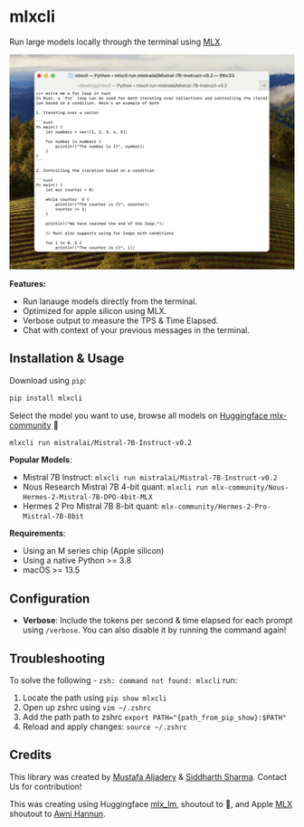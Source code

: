 # mlxcli

Run large models locally through the terminal using [MLX](https://github.com/ml-explore/mlx).

![Demo image](./demo.png)

**Features:**

- Run lanauge models directly from the terminal.
- Optimized for apple silicon using MLX.
- Verbose output to measure the TPS & Time Elapsed.
- Chat with context of your previous messages in the terminal.

## Installation & Usage

Download using `pip`:

```bash copy
pip install mlxcli
```

Select the model you want to use, browse all models on [Huggingface mlx-community](https://huggingface.co/mlx-community) 🤗

```bash copy
mlxcli run mistralai/Mistral-7B-Instruct-v0.2
```

**Popular Models**:

- Mistral 7B Instruct: `mlxcli run mistralai/Mistral-7B-Instruct-v0.2`
- Nous Research Mistral 7B 4-bit quant: `mlxcli run mlx-community/Nous-Hermes-2-Mistral-7B-DPO-4bit-MLX`
- Hermes 2 Pro Mistral 7B 8-bit quant: `mlx-community/Hermes-2-Pro-Mistral-7B-8bit`

**Requirements**:

- Using an M series chip (Apple silicon)
- Using a native Python >= 3.8
- macOS >= 13.5

## Configuration

- **Verbose**: Include the tokens per second & time elapsed for each prompt using `/verbose`. You can also disable it by running the command again!

## Troubleshooting

To solve the following - `zsh: command not found: mlxcli` run:

1. Locate the path using `pip show mlxcli`
2. Open up zshrc using `vim ~/.zshrc`
3. Add the path path to zshrc `export PATH="{path_from_pip_show}:$PATH"`
4. Reload and apply changes: `source ~/.zshrc`

## Credits

This library was created by [Mustafa Aljadery](https://www.maxaljadery.com/) & [Siddharth Sharma](https://stanford.edu/~sidshr/). Contact Us for contribution!

This was creating using Huggingface [mlx_lm](https://huggingface.co/docs/hub/en/mlx), shoutout to 🤗, and Apple [MLX](https://github.com/ml-explore/mlx) shoutout to [Awni Hannun](https://twitter.com/awnihannun).
